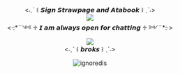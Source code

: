 
<div align="center">
<˗ˏˋ ꒰ 𝙎𝙞𝙜𝙣 𝙎𝙩𝙧𝙖𝙬𝙥𝙖𝙜𝙚 𝙖𝙣𝙙 𝘼𝙩𝙖𝙗𝙤𝙤𝙠 ꒱ ˎˊ˗>
<div align="center">
<img src="https://64.media.tumblr.com/51a9f25a54d9315941e490a3639a5cc2/5bdcc0636532e640-b8/s400x600/97d070089b9c29e70e63e4dcaf6732875d751f85.gifv">
<div align="center">
<·:*¨༺ ♱ 𝙄 𝙖𝙢 𝙖𝙡𝙬𝙖𝙮𝙨 𝙤𝙥𝙚𝙣 𝙛𝙤𝙧 𝙘𝙝𝙖𝙩𝙩𝙞𝙣𝙜 ♱ ༻¨*:·>
<div align="center">
<img src="https://i.pinimg.com/736x/8d/6f/d5/8d6fd54d5dda79ed1d2e7cb4fe169351.jpg">
<div align="center">
<˗ˏˋ ꒰ 𝙗𝙧𝙤𝙠𝙨 ꒱ ˎˊ˗>
<div align="center">


![ignoredis](https://komarev.com/ghpvc/?username=Gwenrora&label=ignore+this..&style=plastic)
